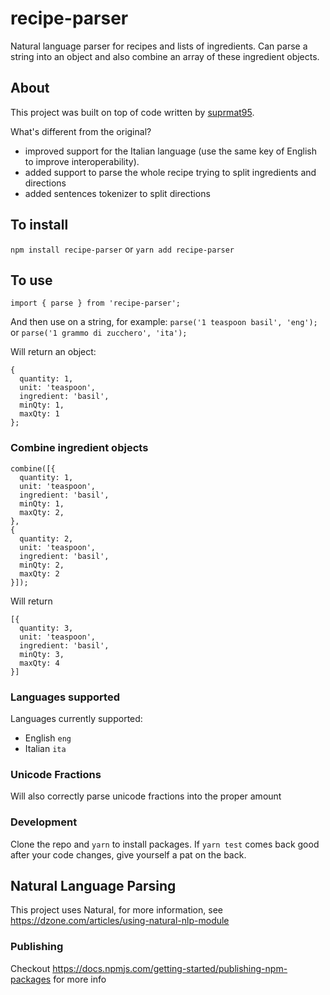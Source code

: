# recipe-parser

Natural language parser for recipes and lists of ingredients. Can parse a string into an object and also combine an array of these ingredient objects.

## About

This project was built on top of code written by [suprmat95](https://github.com/suprmat95/recipe-parser).

What's different from the original?

- improved support for the Italian language (use the same key of English to improve interoperability).
- added support to parse the whole recipe trying to split ingredients and directions
- added sentences tokenizer to split directions

## To install

`npm install recipe-parser` or `yarn add recipe-parser`

## To use

`import { parse } from 'recipe-parser';`

And then use on a string, for example:
`parse('1 teaspoon basil', 'eng');`
or 
`parse('1 grammo di zucchero', 'ita');`


Will return an object:

```
{
  quantity: 1,
  unit: 'teaspoon',
  ingredient: 'basil',
  minQty: 1,
  maxQty: 1
};
```

### Combine ingredient objects

```
combine([{
  quantity: 1,
  unit: 'teaspoon',
  ingredient: 'basil',
  minQty: 1,
  maxQty: 2,
},
{
  quantity: 2,
  unit: 'teaspoon',
  ingredient: 'basil',
  minQty: 2,
  maxQty: 2
}]);
```

Will return

```
[{
  quantity: 3,
  unit: 'teaspoon',
  ingredient: 'basil',
  minQty: 3,
  maxQty: 4
}]
```

### Languages supported

Languages currently supported:

- English `eng`
- Italian `ita`

### Unicode Fractions

Will also correctly parse unicode fractions into the proper amount

### Development

Clone the repo and `yarn` to install packages. If `yarn test` comes back good after your code changes, give yourself a pat on the back.

## Natural Language Parsing

This project uses Natural, for more information, see https://dzone.com/articles/using-natural-nlp-module

### Publishing

Checkout https://docs.npmjs.com/getting-started/publishing-npm-packages for more info
